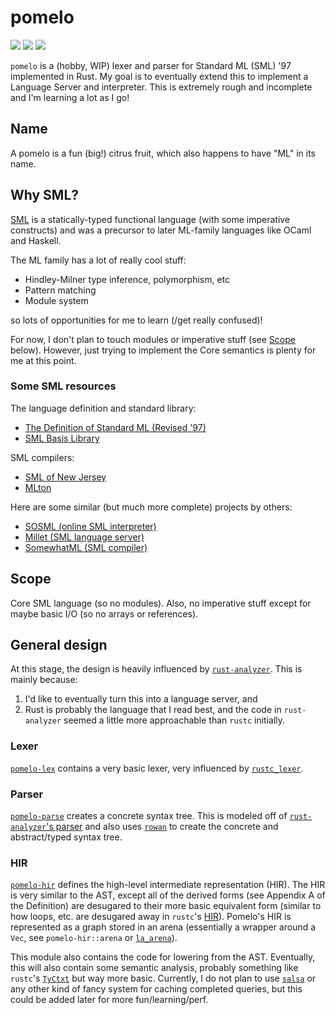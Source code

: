 # pomelo

[![](https://img.shields.io/badge/docs-dev-blue.svg)](https://kylematsuda.github.io/pomelo/pomelo/)
[![](https://github.com/kylematsuda/pomelo/workflows/Test/badge.svg)](https://github.com/kylematsuda/pomelo/actions?query=workflow:Test)
[![](https://img.shields.io/badge/license-MIT-green)](https://github.com/kylematsuda/pomelo/blob/main/LICENSE.md)

`pomelo` is a (hobby, WIP) lexer and parser for Standard ML (SML) '97 implemented in Rust.
My goal is to eventually extend this to implement a Language Server and interpreter.
This is extremely rough and incomplete and I'm learning a lot as I go!

## Name

A pomelo is a fun (big!) citrus fruit, which also happens to have "ML" in its name.

## Why SML?

[SML](https://en.wikipedia.org/wiki/Standard_ML) is a statically-typed functional language (with some imperative constructs) and was a precursor to later ML-family languages like OCaml and Haskell.

The ML family has a lot of really cool stuff:
- Hindley-Milner type inference, polymorphism, etc
- Pattern matching
- Module system

so lots of opportunities for me to learn (/get really confused)!

For now, I don't plan to touch modules or imperative stuff (see [Scope](https://github.com/kylematsuda/pomelo#scope) below).
However, just trying to implement the Core semantics is plenty for me at this point.

### Some SML resources

The language definition and standard library:
- [The Definition of Standard ML (Revised '97)](https://smlfamily.github.io/sml97-defn.pdf)
- [SML Basis Library](https://smlfamily.github.io/Basis/index.html) 

SML compilers:
- [SML of New Jersey](https://github.com/smlnj/smlnj)
- [MLton](https://github.com/MLton/mlton)

Here are some similar (but much more complete) projects by others:
- [SOSML (online SML interpreter)](https://github.com/SOSML/SOSML)
- [Millet (SML language server)](https://github.com/azdavis/millet)
- [SomewhatML (SML compiler)](https://github.com/SomewhatML/sml-compiler)

## Scope

Core SML language (so no modules). Also, no imperative stuff except for maybe basic I/O (so no arrays or references).

## General design

At this stage, the design is heavily influenced by [`rust-analyzer`](https://github.com/rust-lang/rust-analyzer). This is mainly because:
1. I'd like to eventually turn this into a language server, and
2. Rust is probably the language that I read best, and the code in `rust-analyzer` seemed a little more approachable than `rustc` initially.

### Lexer

[`pomelo-lex`](https://github.com/kylematsuda/pomelo/tree/main/crates/pomelo-lex) contains a very basic lexer, very influenced by [`rustc_lexer`](https://github.com/rust-lang/rust/blob/master/compiler/rustc_lexer).

### Parser 

[`pomelo-parse`](https://github.com/kylematsuda/pomelo/tree/main/crates/pomelo-parse) creates a concrete syntax tree.
This is modeled off of [`rust-analyzer`'s parser](https://github.com/rust-lang/rust-analyzer/tree/master/crates/parser) and also uses [`rowan`](https://docs.rs/rowan/latest/rowan/) to create the concrete and abstract/typed syntax tree.

### HIR

[`pomelo-hir`](https://github.com/kylematsuda/pomelo/tree/main/crates/pomelo-hir) defines the high-level intermediate representation (HIR).
The HIR is very similar to the AST, except all of the derived forms (see Appendix A of the Definition) are desugared to their more basic equivalent form (similar to how loops, etc. are desugared away in `rustc`'s [HIR](https://rustc-dev-guide.rust-lang.org/hir.html)).
Pomelo's HIR is represented as a graph stored in an arena (essentially a wrapper around a `Vec`, see `pomelo-hir::arena` or [`la_arena`](https://docs.rs/la-arena/latest/la_arena/)).

This module also contains the code for lowering from the AST.
Eventually, this will also contain some semantic analysis, probably something like `rustc`'s [`TyCtxt`](https://doc.rust-lang.org/nightly/nightly-rustc/rustc_middle/ty/struct.TyCtxt.html) but way more basic.
Currently, I do not plan to use [`salsa`](https://github.com/salsa-rs/salsa) or any other kind of fancy system for caching completed queries, but this could be added later for more fun/learning/perf.
